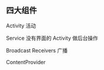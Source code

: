 ## 四大组件

Activity
    活动

Service
    没有界面的 Activity 做后台操作


Broadcast Receivers 广播


ContentProvider